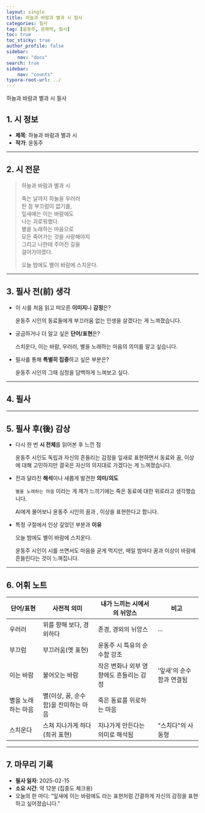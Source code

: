 ```yaml
---
layout: single
title: 하늘과 바람과 별과 시 필사
categories: 필사
tag: [윤동주, 문해력, 필사]
toc: true
toc_sticky: true
author_profile: false
sidebar:
    nav: "docs"
search: true
sidebar:
    nav: "counts"
typora-root-url: ../
---
```


하늘과 바람과 별과 시 필사

## 1. 시 정보

- **제목**: 하늘과 바람과 별과 시
- **작가**: 윤동주

---

## 2. 시 전문

> 하늘과 바람과 별과 시
>
> 죽는 날까지 하늘을 우러러  
> 한 점 부끄럼이 없기를,  
> 잎새에는 이는 바람에도  
> 나는 괴로워했다.  
> 별을 노래하는 마음으로  
> 모든 죽어가는 것을 사랑해야지  
> 그리고 나한테 주어진 길을  
> 걸어가야겠다. 
>
> 오늘 밤에도 별이 바람에 스치운다.

---

## 3. 필사 전(前) 생각

- 이 시를 처음 읽고 떠오른 **이미지**나 **감정**은?

  윤동주 시인의 동료들에게 부끄러움 없는 인생을 살겠다는 게 느껴졌습니다.

- 궁금하거나 더 알고 싶은 **단어/표현**은?  

  스치운다, 이는 바람, 우러러, 별을 노래하는 마음의 의미를 알고 싶습니다.

- 필사를 통해 **특별히 집중**하고 싶은 부분은?

  윤동주 시인의 그때 심정을 담백하게 느껴보고 싶다.

---

## 4. 필사



---

## 5. 필사 후(後) 감상

- 다시 한 번 **시 전체**를 읽어본 후 느낀 점

  윤동주 시인도 독립과 자신의 흔들리는 감정을 잎새로 표현하면서 동료와 꿈, 이상에 대해 고민하지만 결국은 자신의 의지대로 가겠다는 게 느껴졌습니다.

- 전과 달라진 **해석**이나 새롭게 발견한 **의미/의도**

  `별을 노래하는 마음` 이라는 게 제가 느끼기에는 죽은 동료에 대한 위로라고 생각했습니다.  

  AI에게 물어보니 윤동주 시인의 꿈과 , 이상을 표현한다고 합니다.

- 특정 구절에서 인상 깊었던 부분과 **이유**  

  오늘 밤에도 별이 바람에 스치운다.

  윤동주 시인이 시를 쓰면서도 마음을 굳게 먹지만, 매일 밤마다 꿈과 이상이 바람에 흔들린다는 것이 느껴집니다.

---

## 6. 어휘 노트

| 단어/표현          | 사전적 의미                          | 내가 느끼는 시에서의 뉘앙스             | 비고                     |
| ------------------ | ------------------------------------ | --------------------------------------- | ------------------------ |
| 우러러             | 위를 향해 보다, 경외하다             | 존경, 경외의 뉘앙스                     | ...                      |
| 부끄럼             | 부끄러움(옛 표현)                    | 윤동주 시 특유의 순수함 강조            |                          |
| 이는 바람          | 불어오는 바람                        | 작은 변화나 외부 영향에도 흔들리는 감정 | '잎새'의 순수함과 연결됨 |
| 별을 노래하는 마음 | 별(이상, 꿈, 순수함)을 찬미하는 마음 | 죽은 동료를 위로하는 마음               |                          |
| 스치운다           | 스쳐 지나가게 하다 (희귀 표현)       | 지나가게 만든다는 의미로 해석됨         | "스치다"의 사동형        |

---

## 7. 마무리 기록

- **필사 일자**: 2025-02-15
- **소요 시간**: 약 12분 (집중도 체크용)
- 오늘의 한 마디: “잎새에 이는 바람에도 라는 표현처럼 간결하게 자신의 감정을 표현하고 싶어졌습니다.”
